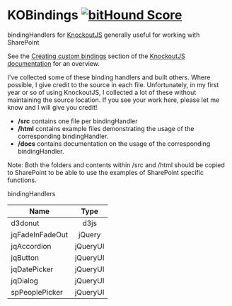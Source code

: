 # KOBindings [![bitHound Score](https://www.bithound.io/github/sympmarc/KOBindings/badges/score.svg)](https://www.bithound.io/github/sympmarc/KOBindings)
bindingHandlers for [KnockoutJS](http://knockoutjs.com/) generally useful for working with SharePoint

See the [Creating custom bindings](http://knockoutjs.com/documentation/custom-bindings.html) section of the [KnockoutJS documentation]() for an overview.

I've collected some of these binding handlers and built others. Where possible, I give credit to the source in each file. Unfortunately, in my first year or so of using KnockoutJS, I collected a lot of these without maintaining the source location. If you see your work here, please let me know and I will give you credit!

* **/src** contains one file per bindingHandler
* **/html** contains example files demonstrating the usage of the corresponding bindingHandler.  
* **/docs** contains documentation on the usage of the corresponding bindingHandler.  

Note: Both the folders and contents within /src and /html should be copied to SharePoint to be able to use the examples of SharePoint specific functions.


bindingHandlers

| Name              | Type          |
| ----------------- |:-------------:|
| d3donut           | d3js          |
| jqFadeInFadeOut   | jQuery        |
| jqAccordion       | jQueryUI      |
| jqButton          | jQueryUI      |
| jqDatePicker      | jQueryUI      |
| jqDialog          | jQueryUI      |
| spPeoplePicker    | jQueryUI      |
